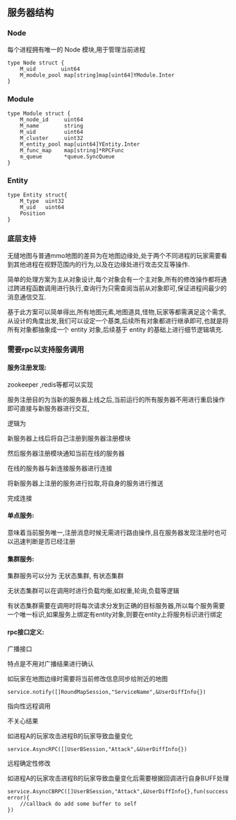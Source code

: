 ## 服务器结构

### Node

每个进程拥有唯一的 Node 模块,用于管理当前进程

```
type Node struct {
	M_uid        uint64
	M_module_pool map[string]map[uint64]YModule.Inter
}
```

### Module

```
type Module struct {
	M_node_id     uint64
	M_name        string
	M_uid         uint64
	M_cluster     uint32
	M_entity_pool map[uint64]YEntity.Inter
	M_func_map    map[string]*RPCFunc
	m_queue       *queue.SyncQueue
}
```

### Entity

```
type Entity struct{
	M_type	uint32
    M_uid 	uint64
	Position	
}
```

### 底层支持

无缝地图与普通mmo地图的差异为在地图边缘处,处于两个不同进程的玩家需要看到其他进程在视野范围内的行为,以及在边缘处进行攻击交互等操作.

简单的处理方案为主从对象设计,每个对象会有一个主对象,所有的修改操作都将通过跨进程函数调用进行执行,查询行为只需查阅当前从对象即可,保证进程间最少的消息通信交互.

基于此方案可以简单得出,所有地图元素,地图道具,怪物,玩家等都需满足这个需求,从设计的角度出发,我们可以设定一个基类,后续所有对象都进行继承即可,也就是将所有对象都抽象成一个 entity 对象,后续基于 entity 的基础上进行细节逻辑填充.



### 需要rpc以支持服务调用

#### 服务注册发现:

zookeeper ,redis等都可以实现

服务注册目的为当新的服务器上线之后,当前运行的所有服务器不用进行重启操作即可直接与新服务器进行交互,

逻辑为

新服务器上线后将自己注册到服务器注册模块

然后服务器注册模块通知当前在线的服务器

在线的服务器与新连接服务器进行连接

将新服务器上注册的服务进行拉取,将自身的服务进行推送

完成连接

#### 单点服务:

意味着当前服务唯一,注册消息时候无需进行路由操作,且在服务器发现注册时也可以迅速判断是否已经注册

#### 集群服务:

集群服务可以分为 无状态集群, 有状态集群

无状态集群可以在调用时进行负载均衡,如权重,轮询,负载等逻辑

有状态集群需要在调用时将每次请求分发到正确的目标服务器,所以每个服务需要一个唯一标识,如果服务上绑定有entity对象,则要在entity上将服务标识进行绑定

#### rpc接口定义:

广播接口

特点是不用对广播结果进行确认

如玩家在地图边缘时需要将当前修改信息同步给附近的地图

```
service.notify([]RoundMapSession,"ServiceName",&UserDiffInfo{})
```

指向性远程调用

不关心结果

如进程A的玩家攻击进程B的玩家导致血量变化

```
service.AsyncRPC([]UserBSession,"Attack",&UserDiffInfo{})
```

远程确定性修改

如进程A的玩家攻击进程B的玩家导致血量变化后需要根据回调进行自身BUFF处理

```
service.AsyncCBRPC([]UserBSession,"Attack",&UserDiffInfo{},fun(success error){
	//callback do add some buffer to self
})
```

















